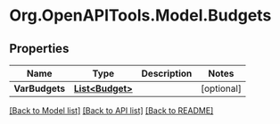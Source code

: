 # Org.OpenAPITools.Model.Budgets

## Properties

Name | Type | Description | Notes
------------ | ------------- | ------------- | -------------
**VarBudgets** | [**List&lt;Budget&gt;**](Budget.md) |  | [optional] 

[[Back to Model list]](../README.md#documentation-for-models) [[Back to API list]](../README.md#documentation-for-api-endpoints) [[Back to README]](../README.md)


